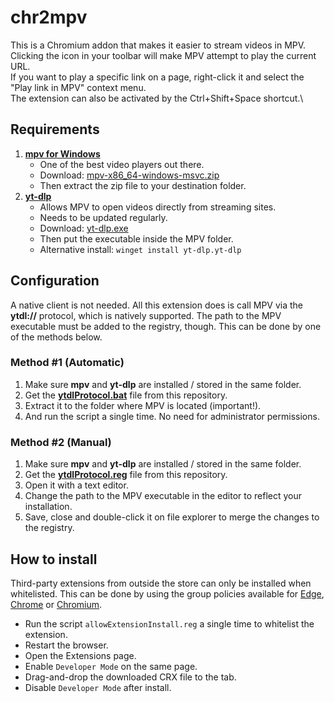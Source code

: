 # chr2mpv
This is a Chromium addon that makes it easier to stream videos in MPV.\
Clicking the icon in your toolbar will make MPV attempt to play the current URL.\
If you want to play a specific link on a page, right-click it and select the "Play link in MPV" context menu.\
The extension can also be activated by the Ctrl+Shift+Space shortcut.\

## Requirements
1. **[mpv for Windows](https://mpv.io/installation/)**
    - One of the best video players out there.
    - Download: [mpv-x86_64-windows-msvc.zip](https://nightly.link/mpv-player/mpv/workflows/build/master/mpv-x86_64-pc-windows-msvc.zip)
    - Then extract the zip file to your destination folder.
2. **[yt-dlp](https://github.com/yt-dlp/yt-dlp)**
    - Allows MPV to open videos directly from streaming sites.
    - Needs to be updated regularly.
    - Download: [yt-dlp.exe](https://github.com/yt-dlp/yt-dlp?tab=readme-ov-file#recommended)
    - Then put the executable inside the MPV folder.
    - Alternative install: `winget install yt-dlp.yt-dlp`
     
## Configuration
A native client is not needed. All this extension does is call MPV via the **ytdl://** protocol, which is natively supported. The path to the MPV executable must be added to the registry, though. This can be done by one of the methods below.

### Method #1 (Automatic)
1. Make sure **mpv** and **yt-dlp** are installed / stored in the same folder.
2. Get the **[ytdlProtocol.bat](https://github.com/eastmarch/ff2mpv/archive/master.zip)** file from this repository.
3. Extract it to the folder where MPV is located (important!).
4. And run the script a single time. No need for administrator permissions.

### Method #2 (Manual)
1. Make sure **mpv** and **yt-dlp** are installed / stored in the same folder.
2. Get the **[ytdlProtocol.reg](https://github.com/eastmarch/ff2mpv/archive/master.zip)** file from this repository.
4. Open it with a text editor.
5. Change the path to the MPV executable in the editor to reflect your installation.
6. Save, close and double-click it on file explorer to merge the changes to the registry.


## How to install
Third-party extensions from outside the store can only be installed when whitelisted. This can be done by using the group policies available for [Edge](https://learn.microsoft.com/en-us/deployedge/microsoft-edge-policies#extensioninstallallowlist), [Chrome](https://chromeenterprise.google/policies/?policy=ExtensionInstallAllowlist) or [Chromium](https://chromium.woolyss.com/).
- Run the script `allowExtensionInstall.reg` a single time to whitelist the extension.
- Restart the browser.
- Open the Extensions page.
- Enable `Developer Mode` on the same page.
- Drag-and-drop the downloaded CRX file to the tab.
- Disable `Developer Mode` after install.
